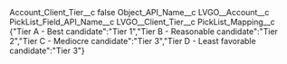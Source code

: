 <?xml version="1.0" encoding="UTF-8"?>
<CustomMetadata xmlns="http://soap.sforce.com/2006/04/metadata" xmlns:xsi="http://www.w3.org/2001/XMLSchema-instance" xmlns:xsd="http://www.w3.org/2001/XMLSchema">
    <label>Account_Client_Tier__c</label>
    <protected>false</protected>
    <values>
        <field>Object_API_Name__c</field>
        <value xsi:type="xsd:string">LVGO__Account__c</value>
    </values>
    <values>
        <field>PickList_Field_API_Name__c</field>
        <value xsi:type="xsd:string">LVGO__Client_Tier__c</value>
    </values>
    <values>
        <field>PickList_Mapping__c</field>
        <value xsi:type="xsd:string">{&quot;Tier A - Best candidate&quot;:&quot;Tier 1&quot;,&quot;Tier B - Reasonable candidate&quot;:&quot;Tier 2&quot;,&quot;Tier C - Mediocre candidate&quot;:&quot;Tier 3&quot;,&quot;Tier D - Least favorable candidate&quot;:&quot;Tier 3&quot;}</value>
    </values>
</CustomMetadata>
